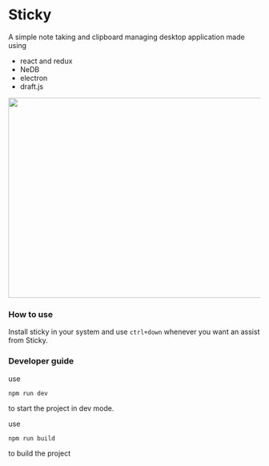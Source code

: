 # Sticky

A simple note taking and clipboard managing desktop application made using 

- react and redux
- NeDB
- electron
- draft.js 

<img src="https://github.com/nadunindunil/sticky/tree/dev/gif/demo.gif" width="800" height="400">

### How to use

Install sticky in your system and use `ctrl+down` whenever you want an assist from Sticky.

### Developer guide
use 
```
npm run dev
```
to start the project in dev mode.

use 
```
npm run build
```
to build the project



